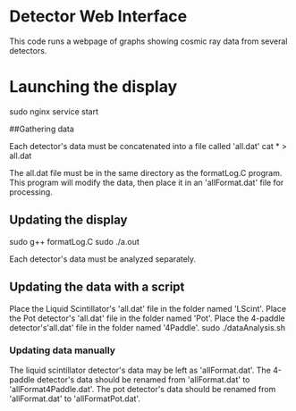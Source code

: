 Detector Web Interface
==========================

This code runs a webpage of graphs showing cosmic ray data from several detectors.

# Launching the display
sudo nginx service start

##Gathering data

Each detector's data must be concatenated into a file called 'all.dat'
cat * > all.dat

The all.dat file must be in the same directory as the formatLog.C program.
This program will modify the data, then place it in an 'allFormat.dat' file for processing.

## Updating the display
sudo g++ formatLog.C
sudo ./a.out

Each detector's data must be analyzed separately.

## Updating the data with a script
Place the Liquid Scintillator's 'all.dat' file in the folder named 'LScint'.
Place the Pot detector's 'all.dat' file in the folder named 'Pot'.
Place the 4-paddle detector's'all.dat' file in the folder named '4Paddle'.
sudo ./dataAnalysis.sh


### Updating data manually
The liquid scintillator detector's data may be left as 'allFormat.dat'.
The 4-paddle detector's data should be renamed from 'allFormat.dat' to 'allFormat4Paddle.dat'.
The pot detector's data should be renamed from 'allFormat.dat' to 'allFormatPot.dat'.
